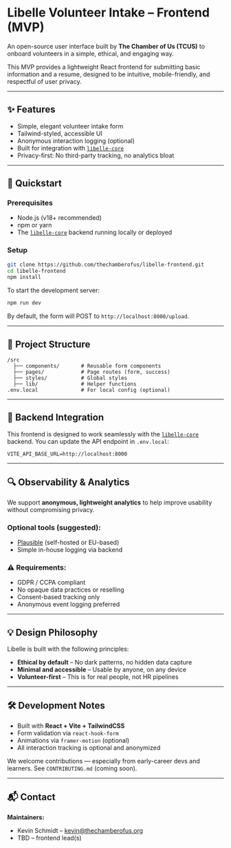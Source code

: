 # Libelle Volunteer Intake – Frontend (MVP)

An open-source user interface built by **The Chamber of Us (TCUS)** to onboard volunteers in a simple, ethical, and engaging way.

This MVP provides a lightweight React frontend for submitting basic information and a resume, designed to be intuitive, mobile-friendly, and respectful of user privacy.

---

## ✨ Features

- Simple, elegant volunteer intake form
- Tailwind-styled, accessible UI
- Anonymous interaction logging (optional)
- Built for integration with [`libelle-core`](https://github.com/thechamberofus/libelle-core)
- Privacy-first: No third-party tracking, no analytics bloat

---

## 🚀 Quickstart

### Prerequisites

- Node.js (v18+ recommended)
- npm or yarn
- The [`libelle-core`](https://github.com/thechamberofus/libelle-core) backend running locally or deployed

### Setup

```bash
git clone https://github.com/thechamberofus/libelle-frontend.git
cd libelle-frontend
npm install
```

To start the development server:

```bash
npm run dev
```

By default, the form will POST to `http://localhost:8000/upload`.

---

## 📁 Project Structure

```
/src
  ├── components/       # Reusable form components
  ├── pages/            # Page routes (form, success)
  ├── styles/           # Global styles
  ├── lib/              # Helper functions
.env.local              # For local config (optional)
```

---

## 📡 Backend Integration

This frontend is designed to work seamlessly with the [`libelle-core`](https://github.com/thechamberofus/libelle-core) backend. You can update the API endpoint in `.env.local`:

```env
VITE_API_BASE_URL=http://localhost:8000
```

---

## 🔍 Observability & Analytics

We support **anonymous, lightweight analytics** to help improve usability without compromising privacy.

### Optional tools (suggested):

- [Plausible](https://plausible.io/) (self-hosted or EU-based)
- Simple in-house logging via backend

### ⚠️ Requirements:

- GDPR / CCPA compliant
- No opaque data practices or reselling
- Consent-based tracking only
- Anonymous event logging preferred

---

## 💡 Design Philosophy

Libelle is built with the following principles:

- **Ethical by default** – No dark patterns, no hidden data capture
- **Minimal and accessible** – Usable by anyone, on any device
- **Volunteer-first** – This is for real people, not HR pipelines

---

## 🛠️ Development Notes

- Built with **React + Vite + TailwindCSS**
- Form validation via `react-hook-form`
- Animations via `framer-motion` (optional)
- All interaction tracking is optional and anonymized

We welcome contributions — especially from early-career devs and learners. See `CONTRIBUTING.md` (coming soon).

---

## 📬 Contact

**Maintainers:**

- Kevin Schmidt – [kevin@thechamberofus.org](mailto:kevin@thechamberofus.org)  
- TBD – frontend lead(s)

